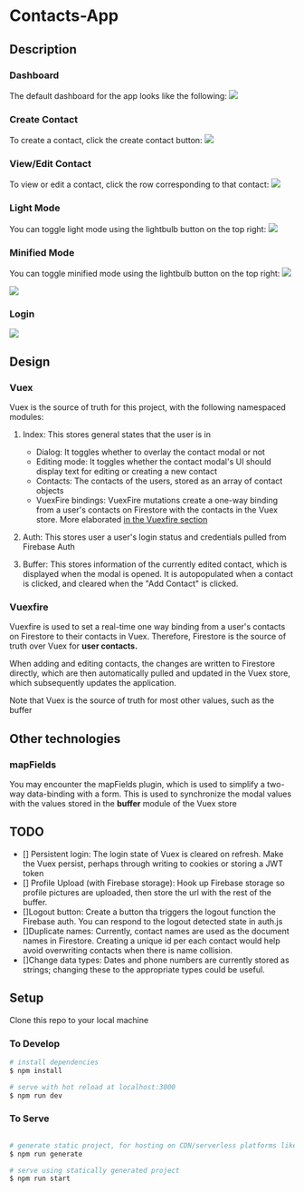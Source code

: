 # Contacts-App

## Description

### Dashboard

The default dashboard for the app looks like the following:
<img src="assets/readme/dashboard.png">

### Create Contact

To create a contact, click the create contact button:
<img src="assets/readme/create%20contact.png">

### View/Edit Contact

To view or edit a contact, click the row corresponding to that contact:
<img src="assets/readme/view%20contact.png">

### Light Mode

You can toggle light mode using the lightbulb button on the top right:
<img src="assets/readme/light%20mode.png">

### Minified Mode

You can toggle minified mode using the lightbulb button on the top right:
<img src="assets/readme/dark%20minified%20bar.png">

<img src="assets/readme/minified%20bar.png">

### Login

<img src="assets/readme/login.png">

## Design

### Vuex

Vuex is the source of truth for this project, with the following namespaced modules:

1. Index: This stores general states that the user is in

   - Dialog: It toggles whether to overlay the contact modal or not
   - Editing mode: It toggles whether the contact modal's UI should display text for editing or creating a new contact
   - Contacts: The contacts of the users, stored as an array of contact objects
   - VuexFire bindings: VuexFire mutations create a one-way binding from a user's contacts on Firestore with the contacts in the Vuex store. More elaborated [in the Vuexfire section](###Vuexfire)

2. Auth: This stores user a user's login status and credentials pulled from Firebase Auth

3. Buffer: This stores information of the currently edited contact, which is displayed when the modal is opened. It is autopopulated when a contact is clicked, and cleared when the "Add Contact" is clicked.

### Vuexfire

Vuexfire is used to set a real-time one way binding from a user's contacts on Firestore to their contacts in Vuex. Therefore, Firestore is the source of truth over Vuex for **user contacts.**

When adding and editing contacts, the changes are written to Firestore directly, which are then automatically pulled and updated in the Vuex store, which subsequently updates the application.

Note that Vuex is the source of truth for most other values, such as the buffer

## Other technologies

### mapFields

You may encounter the mapFields plugin, which is used to simplify a two-way data-binding with a form. This is used to synchronize the modal values with the values stored in the **buffer** module of the Vuex store

## TODO

- [] Persistent login: The login state of Vuex is cleared on refresh. Make the Vuex persist, perhaps through writing to cookies or storing a JWT token
- [] Profile Upload (with Firebase storage): Hook up Firebase storage so profile pictures are uploaded, then store the url with the rest of the buffer.
- []Logout button: Create a button tha triggers the logout function the Firebase auth. You can respond to the logout detected state in auth.js
- []Duplicate names: Currently, contact names are used as the document names in Firestore. Creating a unique id per each contact would help avoid overwriting contacts when there is name collision.
- []Change data types: Dates and phone numbers are currently stored as strings; changing these to the appropriate types could be useful.

## Setup

Clone this repo to your local machine

### To Develop

```bash
# install dependencies
$ npm install

# serve with hot reload at localhost:3000
$ npm run dev
```

### To Serve

```bash

# generate static project, for hosting on CDN/serverless platforms like Netlify
$ npm run generate

# serve using statically generated project
$ npm run start
```
